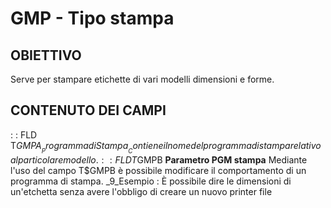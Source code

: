 # GMP - Tipo stampa
## OBIETTIVO
Serve per stampare etichette di vari modelli dimensioni e forme.
## CONTENUTO DEI CAMPI
 :  : FLD T$GMPA __Programma di Stampa__
Contiene il nome del programma di stampa relativo al particolare modello .
 :  : FLD T$GMPB __Parametro PGM stampa__
Mediante l'uso del campo T$GMPB è possibile modificare il comportamento di un programma di stampa.
_9_Esempio : 
È possibile dire le dimensioni di un'etchetta senza avere l'obbligo di creare un nuovo printer file
